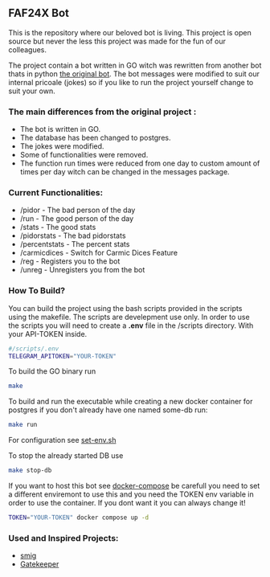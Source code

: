 ## FAF24X Bot

This is the repository where our beloved bot is living. This project is open source but never the less this project was made for the fun of our colleagues.

The project contain a bot written in GO witch was rewritten from another bot thats in python [the original bot](https://github.com/Strelkoveg/BetterUserOfTheDay). The bot messages were modified to suit our internal pricoale (jokes) so if you like to run the project yourself change to suit your own.

### The main differences from the original project :
- The bot is written in GO.
- The database has been changed to postgres.
- The jokes were modified.
- Some of functionalities were removed.
- The function run times were reduced from one day to custom amount of times per day witch can be changed in the messages package.

### Current Functionalities:
- /pidor - The bad person of the day
- /run - The good person of the day
- /stats - The good stats
- /pidorstats - The bad pidorstats
- /percentstats - The percent stats
- /carmicdices - Switch for Carmic Dices Feature
- /reg - Registers you to the bot
- /unreg - Unregisters you from the bot

### How To Build?

You can build the project using the bash scripts provided in the scripts using the makefile. The scripts are develepment use only. In order to use the scripts you will need to create a **.env** file in the /scripts directory. With your API-TOKEN inside. 

```bash
#/scripts/.env
TELEGRAM_APITOKEN="YOUR-TOKEN"
```

To build the GO binary run

```bash
make
```

To build and run the executable while creating a new docker container for postgres if you don't already have one named some-db run:

```bash
make run
```

For configuration see [set-env.sh](./scripts/set-env.sh) 

To stop the already started DB use 

```bash
make stop-db
```

If you want to host this bot see [docker-compose](docker-compose.yaml) be carefull you need to set a different enviremont to use this and you need the TOKEN env variable in order to use the container. If you dont want it you can always change it!

```bash
TOKEN="YOUR-TOKEN" docker compose up -d
```

### Used and Inspired Projects:
- [smig](https://github.com/tsoding/smig)
- [Gatekeeper](https://github.com/tsoding/Gatekeeper)